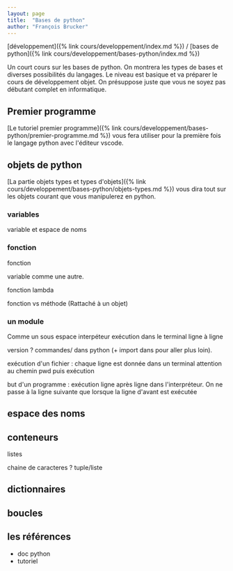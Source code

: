 ```yaml
---
layout: page
title:  "Bases de python"
author: "François Brucker"
---
```


[développement]({% link cours/developpement/index.md %}) / [bases de python]({% link cours/developpement/bases-python/index.md %})

Un court cours sur les bases de python. On montrera les types de bases et diverses possibilités du langages. Le niveau est basique et va préparer le cours de développement objet. On présuppose juste que vous ne soyez pas débutant complet en informatique.

## Premier programme

[Le tutoriel premier programme]({% link cours/developpement/bases-python/premier-programme.md %}) vous fera utiliser pour la première fois le langage python avec l'éditeur vscode.

## objets de python

[La partie objets types et types d'objets]({% link cours/developpement/bases-python/objets-types.md %}) vous dira tout sur les objets courant que vous manipulerez en python.


### variables

variable et espace de noms

### fonction

fonction

variable comme une autre.

fonction lambda

fonction vs méthode (Rattaché à un objet)

### un module

Comme un sous espace
interpéteur exécution dans le terminal
ligne à ligne

version ? commandes/ dans python (+ import dans pour aller plus loin).

exécution d'un fichier : chaque ligne est donnée dans un terminal
attention au chemin pwd puis exécution

but d'un programme : exécution ligne après ligne dans l'interpréteur. On ne passe à la ligne suivante que lorsque la ligne d'avant est exécutée

## espace des noms

## conteneurs

listes 

chaine de caracteres ?
tuple/liste

## dictionnaires


## boucles 


## les références 

* doc python
* tutoriel